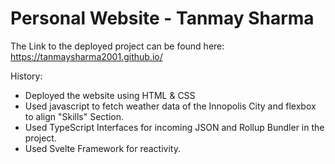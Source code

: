 # Personal Website - Tanmay Sharma  
The Link to the deployed project can be found here: https://tanmaysharma2001.github.io/  
  
History:
 - Deployed the website using HTML & CSS
 - Used javascript to fetch weather data of the Innopolis City and flexbox to align "Skills" Section.
 - Used TypeScript Interfaces for incoming JSON and Rollup Bundler in the project.
 - Used Svelte Framework for reactivity.